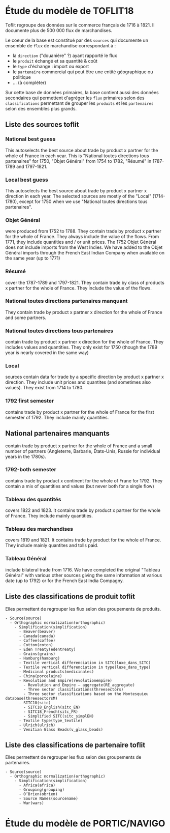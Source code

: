 # Étude du modèle de TOFLIT18

Toflit regroupe des données sur le commerce français de 1716 à 1821. Il documente plus de 500 000 flux de marchandises.

Le coeur de la base est constitué par des `sources` qui documente un ensemble de `flux` de marchandise correspondant à :

* la `direction` ("douanière" ?) ayant rapporté le flux
* le `produit` échangé et sa quantité & coût
* le `type` d'échange : import ou export
* le `partenaire` commercial qui peut être une entité géographique ou politique
* ... (à compléter)

Sur cette base de données primaires, la base contient aussi des données secondaires qui permettent d'agréger les `flux` primaires selon des `classifications` permettant de grouper les `produits` et les `partenaires` selon des ensembles plus grands.

## Liste des sources toflit

### National best guess

This autoselects the best source about trade by product x partner for the whole of France in each year. This is "National toutes directions tous partenaires" for 1750, "Objet Général" from 1754 to 1782, "Résumé" in 1787-1789 and 1797-1821.

### Local best guess

This autoselects the best source about trade by product x partner x direction in each year. The selected sources are mostly of the "Local" (1714-1780), except for 1750 when we use "National toutes directions tous partenaires".

### Objet Général

were produced from 1752 to 1788\. They contain trade by product x partner for the whole of France. They always include the value of the flows. From 1771, they include quantities and / or unit prices. The 1752 Objet Général does not include imports from the West Indies. We have added to the Objet Général imports through the French East Indian Company when available on the same year (up to 1771)

### Résumé

cover the 1787-1789 and 1797-1821\. They contain trade by class of products x partner for the whole of France. They include the value of the flows.

### National toutes directions partenaires manquant

They contain trade by product x partner x direction for the whole of France and some partners.
### National toutes directions tous partenaires

contain trade by product x partner x direction for the whole of France. They includes values and quantities. They only exist for 1750 (though the 1789 year is nearly covered in the same way)
### Local

sources contain data for trade by a specific direction by product x partner x direction. They include unit prices and quantites (and sometimes also values). They exist from 1714 to 1780.

### 1792 first semester

contains trade by product x partner for the whole of France for the first semester of 1792\. They include mainly quantities.

## National partenaires manquants

contain trade by product x partner for the whole of France and a small number of partners (Angleterre, Barbarie, États-Unis, Russie for individual years in the 1780s).

### 1792-both semester

contains trade by product x continent for the whole of Frane for 1792\. They contain a mix of quantities and values (but never both for a single flow)
    
### Tableau des quantités

covers 1822 and 1823\. It contains trade by product x partner for the whole of France. They include mainly quantities.

### Tableau des marchandises

covers 1819 and 1821\. It contains trade by product for the whole of France. They include mainly quantites and tolls paid.

### Tableau Général

include bilateral trade from 1716\. We have completed the original "Tableau Général" with various other sources giving the same information at various date (up to 1792) or for the French East India Compagny.

## Liste des classifications de produit toflit

Elles permettent de regrouper les flux selon des groupements de produits.

```
- Source(source)
  - Orthographic normalization(orthographic)
    - Simplification(simplification)
      - Beaver(beaver)
      - Canada(canada)
      - Coffee(coffee)
      - Cotton(coton)
      - Eden Treaty(edentreaty)
      - Grains(grains)
      - Hamburg(hamburg)
      - Textile vertical differenciation in SITC(luxe_dans_SITC)
      - Textile vertical differenciation in type(luxe_dans_type)
      - Medicinal products(medicinales)
      - China(porcelaine)
      - Revolution and Empire(revolutionempire)
        - Revolution and Empire – aggregate(RE_aggregate)
        - Three sector classifications(threesectors)
        - Three sector classifications based on the Montesquieu database(threesectorsM)
      - SITC18(sitc)
        - SITC18_English(sitc_EN)
        - SITC18_French(sitc_FR)
        - Simplified SITC(sitc_simplEN)
      - Textile type(type_textile)
      - Ulrich(ulrich)
      - Venitian Glass Beads(v_glass_beads)
```

## Liste des classifications de partenaire toflit

Elles permettent de regrouper les flux selon des groupements de partenaires.

```
- Source(source)
  - Orthographic normalization(orthographic)
    - Simplification(simplification)
      - Africa(africa)
      - Grouping(grouping)
      - O’Brien(obrien)
      - Source Names(sourcename)
      - War(wars)
```

# Étude du modèle de PORTIC/NAVIGO


